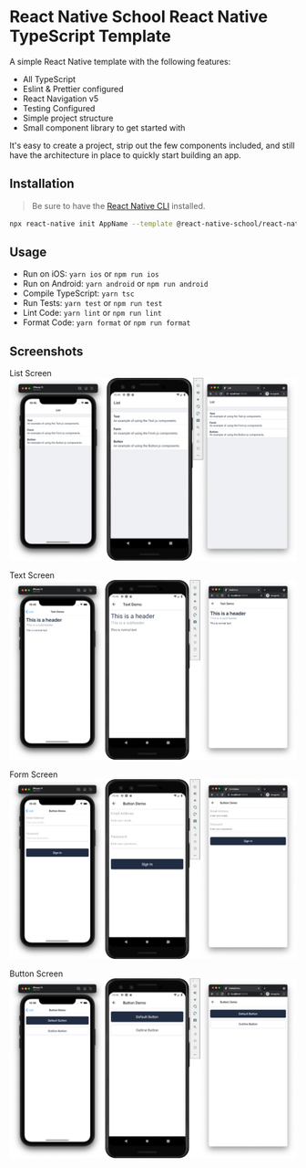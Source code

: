 # React Native School React Native TypeScript Template

A simple React Native template with the following features:

- All TypeScript
- Eslint & Prettier configured
- React Navigation v5
- Testing Configured
- Simple project structure
- Small component library to get started with

It's easy to create a project, strip out the few components included, and still have the architecture in place to quickly start building an app.

## Installation

> Be sure to have the [React Native CLI](https://reactnative.dev/docs/environment-setup) installed.

```bash
npx react-native init AppName --template @react-native-school/react-native-typescript-template
```

## Usage

- Run on iOS: `yarn ios` or `npm run ios`
- Run on Android: `yarn android` or `npm run android`
- Compile TypeScript: `yarn tsc`
- Run Tests: `yarn test` or `npm run test`
- Lint Code: `yarn lint` or `npm run lint`
- Format Code: `yarn format` or `npm run format`

## Screenshots

List Screen
![List Screen](./screenshots/list.png)

Text Screen
![Text Screen](./screenshots/text.png)

Form Screen
![Form Screen](./screenshots/form.png)

Button Screen
![Button Screen](./screenshots/button.png)
